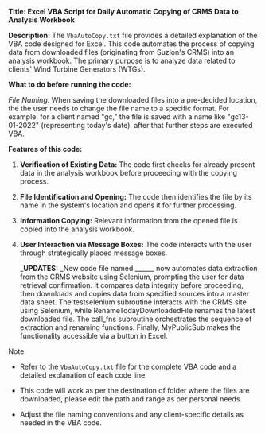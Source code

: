 **Title: Excel VBA Script for Daily Automatic Copying of CRMS Data to Analysis Workbook**

**Description:** 
The `VbaAutoCopy.txt` file provides a detailed explanation of the VBA code designed for Excel. This code automates the process of copying data from downloaded files (originating from Suzlon's CRMS) into an analysis workbook. The primary purpose is to analyze data related to clients' Wind Turbine Generators (WTGs).

**What to do before running the code:**

_File Naming:_
   When saving the downloaded files into a pre-decided location, the the user needs to change the file name to a specific format. For example, for a client named "gc," the file is saved with a name like "gc13-01-2022" (representing today's date). after that further steps are executed VBA.

**Features of this code:**

1. **Verification of Existing Data:**
   The code first checks for already present data in the analysis workbook before proceeding with the copying process.

3. **File Identification and Opening:**
   The code then identifies the file by its name in the system's location and opens it for further processing.

4. **Information Copying:**
   Relevant information from the opened file is copied into the analysis workbook.

5. **User Interaction via Message Boxes:**
   The code interacts with the user through strategically placed message boxes.

   _**UPDATES:**
_New code file named ______ now automates data extraction from the CRMS website using Selenium, prompting the user for data retrieval confirmation. It compares data integrity before proceeding, then downloads and copies data from specified sources into a master data sheet. The testselenium subroutine interacts with the CRMS site using Selenium, while RenameTodayDownloadedFile renames the latest downloaded file. The call_fns subroutine orchestrates the sequence of extraction and renaming functions. Finally, MyPublicSub makes the functionality accessible via a button in Excel.







Note: 

- Refer to the `VbaAutoCopy.txt` file for the complete VBA code and a detailed explanation of each code line.

- This code will work as per the destination of folder where the files are downloaded, please edit the path and range as per personal needs.

- Adjust the file naming conventions and any client-specific details as needed in the VBA code.
